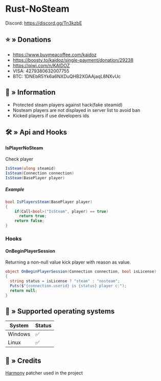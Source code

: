 # Rust-NoSteam
Discord: https://discord.gg/Tn3kzbE

## ⭐ » Donations
- https://www.buymeacoffee.com/kaidoz
- https://boosty.to/kaidoz/single-payment/donation/29238
- https://qiwi.com/n/KAIDOZ
- VISA: 4279380632007755
- BTC: 1DNEbR5Yk6a6NXDuQHB2XGAAjaqL8NXvUc

## 📝️ » Information
- Protected steam players against hack(fake steamid)
- Nosteam players are not displayed in server list to avoid ban
- Kicked players if use developers ids

## 🛠️ » Api and Hooks
#### IsPlayerNoSteam
Check player
```C#
IsSteam(ulong steamid)
IsSteam(Connection connection)
IsSteam(BasePlayer player)
```
##### Example 
```C#
bool IsPlayersSteam(BasePlayer player)
{
    if(Call<bool>("IsSteam", player) == true)
      return true;
    return false;
}
```
### Hooks
#### OnBeginPlayerSession
Returning a non-null value kick player with reason as value.
```C#
object OnBeginPlayerSession(Connection connection, bool isLicense)
{
  string status = isLicense ? "steam" : "nosteam";
  Puts($"{connection.userid} is {status} player c:");
  return null;
}
```
## 🔧 » Supported operating systems
| System  | Status |
|---------|--------|
| Windows |   ✅   |
| Linux   |   ✅   | 

## 🧶 » Credits

[Harmony](https://github.com/pardeike/Harmony) patcher used in the project
